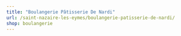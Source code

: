 ```yaml
---
title: "Boulangerie Pâtisserie De Nardi"
url: /saint-nazaire-les-eymes/boulangerie-patisserie-de-nardi/
shop: boulangerie
---
```

